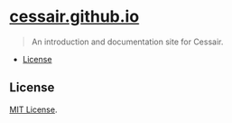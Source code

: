 # [cessair.github.io](https://cessair.github.io/)

> An introduction and documentation site for Cessair.

- [License](#license)

## License

[MIT License](LICENSE).

